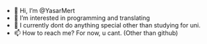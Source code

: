 - 👋 Hi, I’m @YasarMert
- 👀 I’m interested in programming and translating
- 🌱 I currently dont do anything special other than studying for uni.
- 📫 How to reach me? For now, u cant. (Other than github)

<!---
YasarMert/YasarMert is a ✨ special ✨ repository because its `README.md` (this file) appears on your GitHub profile.
You can click the Preview link to take a look at your changes.
--->

